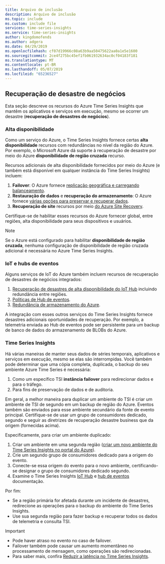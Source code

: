 ```yaml
---
title: Arquivo de inclusão
description: Arquivo de inclusão
ms.topic: include
ms.custom: include file
services: time-series-insights
ms.service: time-series-insights
author: kingdomofends
ms.author: adgera
ms.date: 04/29/2019
ms.openlocfilehash: cf07d19966c08a63b9aa50475622aa0a1e5e1600
ms.sourcegitcommit: 2ce4f275bc45ef1fb061932634ac0cf04183f181
ms.translationtype: MT
ms.contentlocale: pt-BR
ms.lasthandoff: 05/07/2019
ms.locfileid: "65236527"
---
```

## <a name="business-disaster-recovery"></a>Recuperação de desastre de negócios

Esta seção descreve os recursos do Azure Time Series Insights que mantêm os aplicativos e serviços em execução, mesmo se ocorrer um desastre (**recuperação de desastres de negócios**).

### <a name="high-availability"></a>Alta disponibilidade

Como um serviço do Azure, o Time Series Insights fornece certas **alta disponibilidade** recursos com redundâncias no nível da região do Azure. Por exemplo, o Microsoft Azure dá suporte à recuperação de desastre por meio do Azure **disponibilidade de região cruzada** recurso.

Recursos adicionais de alta disponibilidade fornecidos por meio do Azure (e também está disponível em qualquer instância do Time Series Insights) incluem:

1. **Failover**: O Azure fornece [replicação geográfica e carregando balanceamento](https://docs.microsoft.com/azure/architecture/resiliency/recovery-loss-azure-region).
1. **Restauração de dados** e **recuperação do armazenamento**: O Azure fornece [várias opções para preservar e recuperar dados](https://docs.microsoft.com/azure/architecture/resiliency/recovery-data-corruption).
1. **Recuperação de site** recursos por meio [do Azure Site Recovery](https://docs.microsoft.com/azure/site-recovery/).

Certifique-se de habilitar esses recursos do Azure fornecer global, entre regiões, alta disponibilidade para seus dispositivos e usuários.

> [!NOTE]
> Se o Azure está configurado para habilitar **disponibilidade de região cruzada**, nenhuma configuração de disponibilidade de região cruzada adicional é necessária no Azure Time Series Insights.

### <a name="iot-and-event-hubs"></a>IoT e hubs de eventos

Alguns serviços de IoT do Azure também incluem recursos de recuperação de desastres de negócios integrados:

1. [Recuperação de desastres de alta disponibilidade do IoT Hub](https://docs.microsoft.com/azure/iot-hub/iot-hub-ha-dr) incluindo redundância entre regiões.
1. [Políticas de Hub de eventos](https://docs.microsoft.com/azure/event-hubs/event-hubs-geo-dr).
1. [Redundância de armazenamento do Azure](https://docs.microsoft.com/azure/storage/common/storage-redundancy).

A integração com esses outros serviços do Time Series Insights fornece desastres adicionais oportunidades de recuperação. Por exemplo, a telemetria enviada ao Hub de eventos pode ser persistente para um backup de banco de dados do armazenamento de BLOBs do Azure.

### <a name="time-series-insights"></a>Time Series Insights

Há várias maneiras de manter seus dados de séries temporais, aplicativos e serviços em execução, mesmo se elas são interrompidas. Você também pode determinar que uma cópia completa, duplicada, o backup do seu ambiente Azure Time Series é necessária:

1. Como um específico TSI **instância failover** para redirecionar dados e para o tráfego.
1. Para fins de preservação de dados e de auditoria.

Em geral, a melhor maneira para duplicar um ambiente do TSI é criar um ambiente de TSI de segundo em um backup de região do Azure. Eventos também são enviados para esse ambiente secundário da fonte de evento principal. Certifique-se de usar um grupo de consumidores dedicado, segundo e seguir as diretrizes de recuperação desastre business que da origem (fornecidas acima).

Especificamente, para criar um ambiente duplicado:

1. Criar um ambiente em uma segunda região ([criar um novo ambiente do Time Series Insights no portal do Azure](https://docs.microsoft.com/azure/time-series-insights/time-series-insights-get-started)).
1. Crie um segundo grupo de consumidores dedicado para a origem do evento.
1. Conecte-se essa origem do evento para o novo ambiente, certificando-se designar o grupo de consumidores dedicado segundo.
1. Examine o Time Series Insights [IoT Hub](https://docs.microsoft.com/azure/time-series-insights/time-series-insights-how-to-add-an-event-source-iothub) e [hub de eventos](https://docs.microsoft.com/azure/time-series-insights/time-series-insights-data-access) documentação.

Por fim:

* Se a região primária for afetada durante um incidente de desastres, redirecione as operações para o backup do ambiente do Time Series Insights.
* Use sua segunda região para fazer backup e recuperar todos os dados de telemetria e consulta TSI.

> [!IMPORTANT]
> * Pode haver atraso no evento no caso de failover.
> * Failover também pode causar um aumento momentâneo no processamento de mensagem, como operações são redirecionadas.
> * Para saber mais, confira [Reduzir a latência no Time Series Insights](https://docs.microsoft.com/azure/time-series-insights/time-series-insights-environment-mitigate-latency).